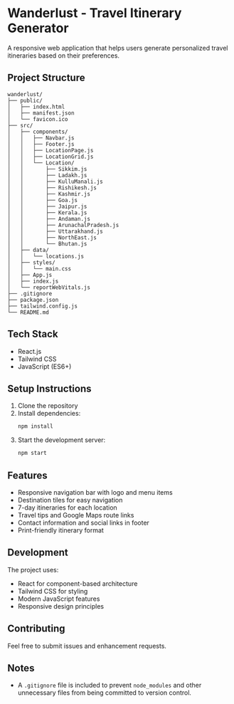 # Wanderlust - Travel Itinerary Generator

A responsive web application that helps users generate personalized travel itineraries based on their preferences.

## Project Structure

```
wanderlust/
├── public/
│   ├── index.html
│   ├── manifest.json
│   └── favicon.ico
├── src/
│   ├── components/
│   │   ├── Navbar.js
│   │   ├── Footer.js
│   │   ├── LocationPage.js
│   │   ├── LocationGrid.js
│   │   └── Location/
│   │       ├── Sikkim.js
│   │       ├── Ladakh.js
│   │       ├── KulluManali.js
│   │       ├── Rishikesh.js
│   │       ├── Kashmir.js
│   │       ├── Goa.js
│   │       ├── Jaipur.js
│   │       ├── Kerala.js
│   │       ├── Andaman.js
│   │       ├── ArunachalPradesh.js
│   │       ├── Uttarakhand.js
│   │       ├── NorthEast.js
│   │       └── Bhutan.js
│   ├── data/
│   │   └── locations.js
│   ├── styles/
│   │   └── main.css
│   ├── App.js
│   ├── index.js
│   └── reportWebVitals.js
├── .gitignore
├── package.json
├── tailwind.config.js
└── README.md
```

## Tech Stack

- React.js
- Tailwind CSS
- JavaScript (ES6+)

## Setup Instructions

1. Clone the repository
2. Install dependencies:
   ```bash
   npm install
   ```
3. Start the development server:
   ```bash
   npm start
   ```

## Features

- Responsive navigation bar with logo and menu items
- Destination tiles for easy navigation
- 7-day itineraries for each location
- Travel tips and Google Maps route links
- Contact information and social links in footer
- Print-friendly itinerary format

## Development

The project uses:
- React for component-based architecture
- Tailwind CSS for styling
- Modern JavaScript features
- Responsive design principles

## Contributing

Feel free to submit issues and enhancement requests.

## Notes
- A `.gitignore` file is included to prevent `node_modules` and other unnecessary files from being committed to version control. 
